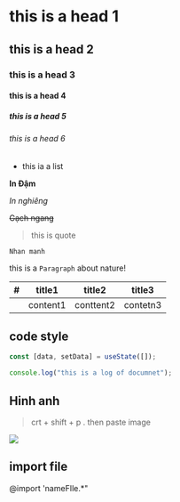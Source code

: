 # this is a head 1

## this is a head 2

### this is a head 3

#### this is a head 4

##### this is a head 5

###### this is a head 6

- this ia a list

**In Đậm**

_In nghiêng_

~~Gạch ngang~~

> this is quote

`Nhan manh`

this is a `Paragraph` about nature!

| #   | title1   | title2    | title3   |
| --- | -------- | --------- | -------- |
|     | content1 | conttent2 | contetn3 |

## code style

```js
const [data, setData] = useState([]);
```

```js
console.log("this is a log of documnet");
```

## Hinh anh

> crt + shift + p
> . then paste image

![](123.png)

## import file

@import 'nameFIle.\*"
